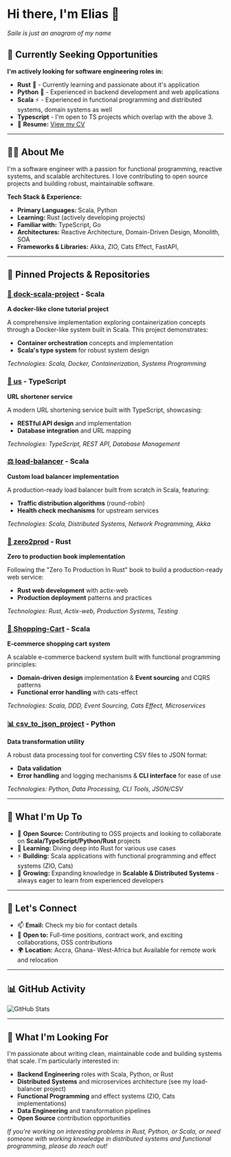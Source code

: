 # Hi there, I'm Elias 👋

*Saile is just an anagram of my name*

## 🎯 Currently Seeking Opportunities

**I'm actively looking for software engineering roles in:**
- **Rust** 🦀 - Currently learning and passionate about it's application
- **Python** 🐍 - Experienced in backend development and web applications
- **Scala** ⚡ - Experienced in functional programming and distributed systems, domain systems as well
- **Typescript** - I'm open to TS projects which overlap with the above 3.
- 📄 **Resume:** [View my CV](https://flowcv.com/resume/63uu09bc5s8c)
  
---

## 👨‍💻 About Me

I'm a software engineer with a passion for functional programming, reactive systems, and scalable architectures. I love contributing to open source projects and building robust, maintainable software.

**Tech Stack & Experience:**
- **Primary Languages:** Scala, Python
- **Learning:** Rust (actively developing projects)
- **Familiar with:** TypeScript, Go
- **Architectures:** Reactive Architecture, Domain-Driven Design, Monolith, SOA
- **Frameworks & Libraries:** Akka, ZIO, Cats Effect, FastAPI, 
---

## 🚀 Pinned Projects & Repositories

### [🐳 dock-scala-project](https://github.com/Yummy-Yums/dock-scala-project) - Scala
**A docker-like clone tutorial project**

A comprehensive implementation exploring containerization concepts through a Docker-like system built in Scala. This project demonstrates:
- **Container orchestration** concepts and implementation
- **Scala's type system** for robust system design

*Technologies: Scala, Docker, Containerization, Systems Programming*

### [🔗 us](https://github.com/Yummy-Yums/us) - TypeScript
**URL shortener service**

A modern URL shortening service built with TypeScript, showcasing:
- **RESTful API design** and implementation
- **Database integration** and URL mapping

*Technologies: TypeScript, REST API, Database Management*

### [⚖️ load-balancer](https://github.com/Yummy-Yums/load-balancer) - Scala
**Custom load balancer implementation**

A production-ready load balancer built from scratch in Scala, featuring:
- **Traffic distribution algorithms** (round-robin)
- **Health check mechanisms** for upstream services

*Technologies: Scala, Distributed Systems, Network Programming, Akka*

### [📖 zero2prod](https://github.com/Yummy-Yums/zero2prod) - Rust
**Zero to production book implementation**

Following the "Zero To Production In Rust" book to build a production-ready web service:
- **Rust web development** with actix-web
- **Production deployment** patterns and practices

*Technologies: Rust, Actix-web, Production Systems, Testing*

### [🛒 Shopping-Cart](https://github.com/Yummy-Yums/Shopping-Cart) - Scala
**E-commerce shopping cart system**

A scalable e-commerce backend system built with functional programming principles:
- **Domain-driven design** implementation & **Event sourcing** and CQRS patterns
- **Functional error handling** with cats-effect

*Technologies: Scala, DDD, Event Sourcing, Cats Effect, Microservices*

### [📊 csv_to_json_project](https://github.com/Yummy-Yums/csv_to_json_project) - Python
**Data transformation utility**

A robust data processing tool for converting CSV files to JSON format:
- **Data validation** 
- **Error handling** and logging mechanisms & **CLI interface** for ease of use

*Technologies: Python, Data Processing, CLI Tools, JSON/CSV*

---

## 🌱 What I'm Up To

- 🔭 **Open Source:** Contributing to OSS projects and looking to collaborate on **Scala/TypeScript/Python/Rust** projects
- 🦀 **Learning:** Diving deep into Rust for various use cases
- ⚡ **Building:** Scala applications with functional programming and effect systems (ZIO, Cats)
- 🤔 **Growing:** Expanding knowledge in **Scalable & Distributed Systems** - always eager to learn from experienced developers

---

## 🤝 Let's Connect

- 📫 **Email:** Check my bio for contact details
- 💼 **Open to:** Full-time positions, contract work, and exciting collaborations, OSS contributions
- 🌍 **Location:** Accra, Ghana- West-Africa but Available for remote work and relocation

---

## 📊 GitHub Activity

![GitHub Stats](https://github-readme-stats.vercel.app/api?username=Yummy-Yums&show_icons=true&theme=default&hide_border=true)

---

## 🎯 What I'm Looking For

I'm passionate about writing clean, maintainable code and building systems that scale. I'm particularly interested in:

- **Backend Engineering** roles with Scala, Python, or Rust
- **Distributed Systems** and microservices architecture (see my load-balancer project)
- **Functional Programming** and effect systems (ZIO, Cats implementations)
- **Data Engineering** and transformation pipelines
- **Open Source** contribution opportunities

*If you're working on interesting problems in Rust, Python, or Scala, or need someone with working knowledge in distributed systems and functional programming, please do reach out!*
